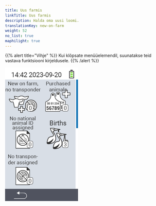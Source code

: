 ```yaml
---
title: Uus farmis
linkTitle: Uus farmis
description: Halda oma uusi loomi.
translationKey: new-on-farm
weight: 52
no_list: true
maphilight: true
---
```

{{% alert title="Vihje" %}}
Kui klõpsate menüüelemendil, suunatakse teid vastava funktsiooni kirjeldusele.
{{% /alert %}}

<img src="images/newonfarm.png" alt="VitalControl Uus farmis" title="Uus farmis" usemap="#workmap" class="maphilight" />

<map name="workmap">
  <area shape="rect" coords="3,40,116,160" alt="Uus farmis, ilma transponderita" title="Siin määrate uutele loomadele, kellel pole transponderit, transponderi&#10;Hiireklõps: ava dokumentatsioon" href="/et/docs/new-on-farm/new-no-transponder/">
  <area shape="rect" coords="3,160,116,280" alt="Riiklikku looma ID pole määratud" title="Siin saate vaadata kõiki loomi, kellele ei ole veel määratud riiklikku looma ID-d ja määrata neile riiklik looma ID&#10;Hiireklõps: ava dokumentatsioon" href="/et/docs/new-on-farm/no-national-animal-id-assigned/">
  <area shape="rect" coords="3,280,116,399" alt="Transponder pole määratud" title="Siin saate vaadata kõiki loomi, kellele ei ole veel määratud transponderit ja määrata neile transponder&#10;Hiireklõps: ava dokumentatsioon" href="/et/docs/new-on-farm/no-transponder-assigned/">

  <area shape="rect" coords="116,40,230,160" alt="Ostetud loomad" title="Siin saate vaadata oma praeguseid oste ja eksportida andmeid&#10;Hiireklõps: ava dokumentatsioon" href="/et/docs/new-on-farm/purchased-animals/">
  <area shape="rect" coords="116,160,230,280" alt="Sünnid" title="Siin saate vaadata oma sünnitusi ja luua ekspordifaili&#10;Hiireklõps: ava dokumentatsioon" href="/et/docs/new-on-farm/births/">
  <area shape="rect" coords="1,401,100,439" alt="Tagasi" title="Hüppa tagasi ühe taseme võrra&#10;Hiireklõps: dokumentatsiooni juurde" href="/et/docs/menu/mainmenu/">
</map>
